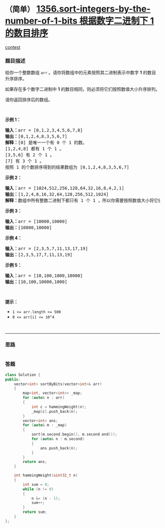 # `（简单）` [1356.sort-integers-by-the-number-of-1-bits 根据数字二进制下 1 的数目排序](https://leetcode-cn.com/problems/sort-integers-by-the-number-of-1-bits/)

[contest](https://leetcode-cn.com/contest/biweekly-contest-20/problems/sort-integers-by-the-number-of-1-bits/)

### 题目描述

<p>给你一个整数数组&nbsp;<code>arr</code>&nbsp;。请你将数组中的元素按照其二进制表示中数字 <strong>1</strong> 的数目升序排序。</p>

<p>如果存在多个数字二进制中&nbsp;<strong>1</strong>&nbsp;的数目相同，则必须将它们按照数值大小升序排列。</p>
<p>请你返回排序后的数组。</p>
<p>&nbsp;</p>
<p><strong>示例 1：</strong></p>
<pre><strong>输入：</strong>arr = [0,1,2,3,4,5,6,7,8]
<strong>输出：</strong>[0,1,2,4,8,3,5,6,7]
<strong>解释：</strong>[0] 是唯一一个有 0 个 1 的数。
[1,2,4,8] 都有 1 个 1 。
[3,5,6] 有 2 个 1 。
[7] 有 3 个 1 。
按照 1 的个数排序得到的结果数组为 [0,1,2,4,8,3,5,6,7]
</pre>

<p><strong>示例 2：</strong></p>
<pre><strong>输入：</strong>arr = [1024,512,256,128,64,32,16,8,4,2,1]
<strong>输出：</strong>[1,2,4,8,16,32,64,128,256,512,1024]
<strong>解释：</strong>数组中所有整数二进制下都只有 1 个 1 ，所以你需要按照数值大小将它们排序。
</pre>

<p><strong>示例 3：</strong></p>
<pre><strong>输入：</strong>arr = [10000,10000]
<strong>输出：</strong>[10000,10000]
</pre>

<p><strong>示例 4：</strong></p>
<pre><strong>输入：</strong>arr = [2,3,5,7,11,13,17,19]
<strong>输出：</strong>[2,3,5,17,7,11,13,19]
</pre>

<p><strong>示例 5：</strong></p>
<pre><strong>输入：</strong>arr = [10,100,1000,10000]
<strong>输出：</strong>[10,100,10000,1000]
</pre>

<p>&nbsp;</p>
<p><strong>提示：</strong></p>
<ul>
	<li><code>1 &lt;= arr.length &lt;= 500</code></li>
	<li><code>0 &lt;= arr[i] &lt;= 10^4</code></li>
</ul>

​            

---
### 思路
```

```



### 答题
``` C++
class Solution {
public:
    vector<int> sortByBits(vector<int>& arr) 
	{
		map<int, vector<int>> _map;
		for (auto& n : arr)
		{
			int c = hammingWeight(n);
			_map[c].push_back(n);
		}
		vector<int> ans;
		for (auto& m : _map)
		{
            sort(m.second.begin(), m.second.end());
			for (auto& n : m.second)
			{
				ans.push_back(n);
			}
		}
		return ans;
    }

	int hammingWeight(uint32_t n)
	{
		int sum = 0;
		while (n != 0)
		{
			n &= (n - 1);
			sum++;
		}
		return sum;
	}
};
```




